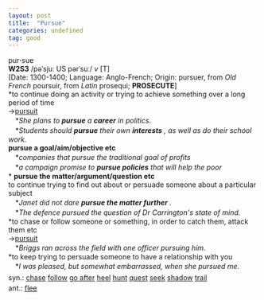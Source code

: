 ```yaml
---
layout: post
title:  "Pursue"
categories: undefined
tag: good
---
```

<DIV style="MARGIN: 0px 0px 5px">pur<B>·</B>sue<BR><B>W2S3</B> /pəˈsjuː US pərˈsuː/ <I>v</I> [T] <BR>[Date: 1300-1400; Language: Anglo-French; Origin: pursuer, from <I>Old French</I> poursuir, from <I>Latin</I> prosequi; <B>PROSECUTE</B>]<BR>*to continue doing an activity or trying to achieve something over a long period of time<BR>→<A href="{{ site.baseurl }}/pursuit"><U>pursuit</U></A><BR>　*<I>She plans to <B>pursue</B> a <B>career</B> in politics.</I><BR>　*<I>Students should <B>pursue</B> their own <B>interests</B> , as well as do their school work.</I><BR><B>pursue a goal/aim/objective etc</B><BR>　*<I>companies that pursue the traditional goal of profits</I><BR>　*<I>a campaign promise to <B>pursue policies</B> that will help the poor</I><BR>* <B>pursue the matter/argument/question etc</B><BR>to continue trying to find out about or persuade someone about a particular subject<BR>　*<I>Janet did not dare <B>pursue the matter further</B> .</I><BR>　*<I>The defence pursued the question of Dr Carrington's state of mind.</I><BR>*to chase or follow someone or something, in order to catch them, attack them etc<BR>→<A href="{{ site.baseurl }}/pursuit"><U>pursuit</U></A><BR>　*<I>Briggs ran across the field with one officer pursuing him.</I><BR>*to keep trying to persuade someone to have a relationship with you<BR>　*<I>I was pleased, but somewhat embarrassed, when she pursued me.</I></DIV>
<DIV style="MARGIN: 0px 0px 5px">
<DIV style="MARGIN: 4px 0px">syn.: <A href="{{ site.baseurl }}/chase"><U>chase</U></A> <A href="{{ site.baseurl }}/follow"><U>follow</U></A> <A href="{{ site.baseurl }}/go%20after"><U>go after</U></A> <A href="{{ site.baseurl }}/heel"><U>heel</U></A> <A href="{{ site.baseurl }}/hunt"><U>hunt</U></A> <A href="{{ site.baseurl }}/quest"><U>quest</U></A> <A href="{{ site.baseurl }}/seek"><U>seek</U></A> <A href="{{ site.baseurl }}/shadow"><U>shadow</U></A> <A href="{{ site.baseurl }}/trail"><U>trail</U></A></DIV>
<DIV style="MARGIN: 4px 0px">ant.: <A href="{{ site.baseurl }}/flee"><U>flee</U></A></DIV></DIV>
